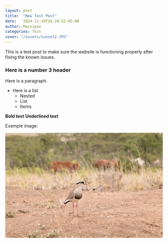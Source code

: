 ```yaml
---
layout: post
title:  "New Test Post"
date:   2024-11-10T16:20:52-05:00
author: Marzipan
categories: Test
cover: "/assets/sunset2.JPG"
---
```


This is a test post to make sure the website is functioning properly after fixing the known issues.

### Here is a number 3 header

Here is a paragraph.
* Here is a list
  * Nested
  * List
  * Items

**Bold text**
__Underlined text__

Example image:

![Plover](/assets/plover.JPG)